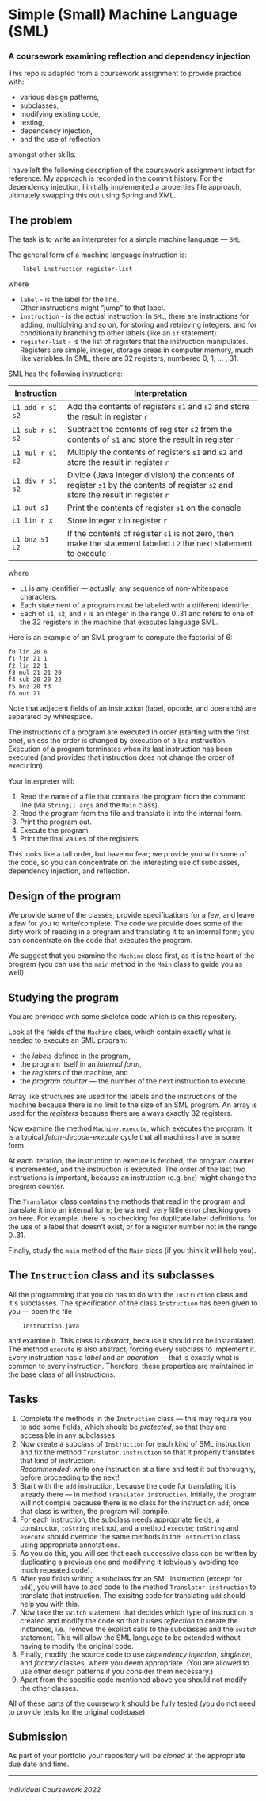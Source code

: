 # Simple (Small) Machine Language (SML)

### A coursework examining reflection and dependency injection

This repo is adapted from a coursework assignment to provide practice with:

+ various design patterns,
+ subclasses, 
+ modifying existing code, 
+ testing,
+ dependency injection,
+ and the use of reflection

amongst other skills.

I have left the following description of the coursework assignment intact for reference. My approach is recorded in the commit history. For the dependency injection, I initially implemented a properties file approach, ultimately swapping this out using Spring and XML.

## The problem

The task is to write an interpreter for a simple machine language — `SML`. 

The general form of a machine language instruction is:

```
	label instruction register-list
```
where

+ `label` - is the label for the line.  
	Other instructions might “jump” to that label.
+ `instruction` - is the actual instruction.
	In `SML`, there are instructions for adding, multiplying and so on, for storing and retrieving integers, and for conditionally branching to other labels  (like an `if` statement).
+ `register-list` - is the list of registers that the instruction manipulates.
	Registers are simple, integer, storage areas in computer memory, much like variables. 
	In SML, there are 32 registers, numbered 0, 1, ... , 31.

SML has the following instructions:

| Instruction  | Interpretation  |
|---------------|----------------|
| `L1 add r s1 s2`    |   Add the contents of registers `s1` and `s2` and store the result in register `r` |
| `L1 sub r s1 s2`    |  Subtract the contents of register `s2` from the contents of `s1` and store  the result in register `r`  |
| `L1 mul r s1 s2` | Multiply the contents of registers `s1` and `s2` and store the result in register `r` |
| `L1 div r s1 s2` | Divide (Java integer division) the contents of register `s1` by the contents of register `s2` and store the result in register `r` |
| `L1 out s1` | Print the contents of register `s1` on the console |
| `L1 lin r x` | Store integer `x` in register `r` |
| `L1 bnz s1 L2` | If the contents of register `s1` is not zero, then make the statement labeled `L2` the next statement to execute |

where

+ `L1` is any identifier — actually, any sequence of non-whitespace characters.
+ Each statement of a program must be labeled with a different identifier.
+ Each of `s1`, `s2`, and `r` is an integer in the range 0..31 and refers to one of the 32 registers in the machine that executes language SML.
	

Here is an example of an SML program to compute the factorial of 6:

```
f0 lin 20 6
f1 lin 21 1
f2 lin 22 1
f3 mul 21 21 20
f4 sub 20 20 22
f5 bnz 20 f3
f6 out 21
```
Note that adjacent fields of an instruction (label, opcode, and operands) are separated by whitespace.

The instructions of a program are executed in order (starting with the first one), unless the order is changed by execution of a `bnz` instruction. 
Execution of a program terminates when its last instruction has been executed (and provided that instruction does not change the order of execution).

Your interpreter will:

1. Read the name of a file that contains the program from the command line (via `String[] args` and the `Main` class).
1. Read the program from the file and translate it into the internal form.
1. Print the program out.
1. Execute the program. 
1. Print the final values of the registers.

This looks like a tall order, but have no fear; we provide you with some of the code, so you can concentrate on the interesting use of subclasses, dependency injection, and reflection. 


## Design of the program

We provide some of the classes, provide specifications for a few, and leave a few for you to write/complete. 
The code we provide does some of the dirty work of reading in a program and translating it to an internal form;  you can concentrate on the code that executes the program. 

We suggest that you examine the `Machine` class first, as it is the heart of the program (you can use the `main` method in the `Main` class to guide you as well).

## Studying the program

You are provided with some skeleton code which is on this repository.

Look at the fields of the `Machine` class, which contain exactly what is needed to execute an SML program:

+ the *labels* defined in the program,
+ the program itself in an *internal form*,
+ the *registers* of the machine, and
+ the *program counter* — the number of the next instruction to execute.

Array like structures are used for the labels and the instructions of the machine because there is no limit 
to the size of an SML program.  An array is used for the *registers* because there are always exactly 32 registers.

Now examine the method `Machine.execute`, which executes the program. It is a typical *fetch-decode-execute* cycle that all machines have in some form. 

At each iteration, the instruction to execute is fetched, the program counter is incremented, and the instruction is executed. The order of the last two instructions is important, because an instruction (e.g. `bnz`) might change the program counter.

The `Translator` class contains the methods that read in the program and translate it into an internal form; be warned, very little error checking goes on here. For example, there is no checking for duplicate label definitions, for the use of a label that doesn’t exist, or for a register number not in the range 0..31.

Finally, study the `main` method of the `Main` class (if you think it will help you).

## The `Instruction` class and its subclasses

All the programming that you do has to do with the `Instruction` class and it's subclasses. 
The specification of the class `Instruction` has been given to you — open the file

```
	Instruction.java
```
and examine it. This class is *abstract*, because it should not be instantiated.  The method `execute` is also abstract, forcing every subclass to implement it. Every instruction has a *label* and an *operation* — that is exactly what is common to every instruction.  Therefore, these properties are maintained in the base class of all instructions.

## Tasks

1. Complete the methods in the `Instruction` class — this may require you to add some fields,  which should be *protected*, so that they are accessible in any subclasses.
1. Now create a subclass of `Instruction` for each kind of SML instruction and fix the method `Translator.instruction` so that it properly translates that kind of instruction.  
	*Recommended*: write one instruction at a time and test it out thoroughly, before proceeding to the next!
1. Start with the `add` instruction, because the code for translating it is already there — in method `Translator.instruction`.  Initially, the program will not compile because there is no class for the instruction `add`; once that class is written, the program will compile.
1. For each instruction, the subclass needs appropriate fields, a constructor, `toString` method, and a method `execute`; `toString` and `execute` should override the same methods in the `Instruction` class using appropriate annotations.
1. As you do this, you will see that each successive class can be written by duplicating a previous one and modifying it (obviously avoiding too much repeated code).
1. After you finish writing a subclass for an SML instruction (except for `add`), you will have to add code to the method `Translator.instruction` to translate that instruction. The exisitng code for translating `add` should help you with this.
1. Now take the `switch` statement that decides which type of instruction is created and modify the code so that it uses *reflection* to create the instances, i.e., remove the explicit calls to the subclasses and the `switch` statement. This will allow the SML language to be extended without having to modify the original code.
1. Finally, modify the source code to use *dependency injection*, *singleton*, and *factory* classes, where you deem appropriate. (You are allowed to use other design patterns if you consider them necessary.)
1. Apart from the specific code mentioned above you should not modify the other classes.

All of these parts of the coursework should be fully tested (you do not need to provide tests for the original codebase).

## Submission

As part of your portfolio your repository will be *cloned* at the appropriate due date and time.

------

###### Individual Coursework 2022



